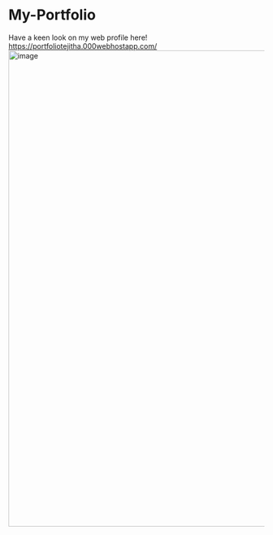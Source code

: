 # My-Portfolio
Have a keen look on my web profile here!
https://portfoliotejitha.000webhostapp.com/
<img width="937" alt="image" src="https://user-images.githubusercontent.com/98251198/211315005-8ff2659c-866e-4e8a-bb6f-a5d585bddef4.png">

